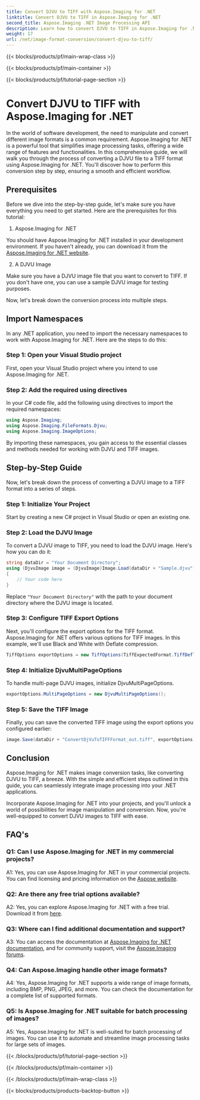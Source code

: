 ```yaml
---
title: Convert DJVU to TIFF with Aspose.Imaging for .NET
linktitle: Convert DJVU to TIFF in Aspose.Imaging for .NET
second_title: Aspose.Imaging .NET Image Processing API
description: Learn how to convert DJVU to TIFF in Aspose.Imaging for .NET, a versatile image manipulation tool. Make your image conversion tasks easier.
weight: 17
url: /net/image-format-conversion/convert-djvu-to-tiff/
---
```


{{< blocks/products/pf/main-wrap-class >}}

{{< blocks/products/pf/main-container >}}

{{< blocks/products/pf/tutorial-page-section >}}

# Convert DJVU to TIFF with Aspose.Imaging for .NET

In the world of software development, the need to manipulate and convert different image formats is a common requirement. Aspose.Imaging for .NET is a powerful tool that simplifies image processing tasks, offering a wide range of features and functionalities. In this comprehensive guide, we will walk you through the process of converting a DJVU file to a TIFF format using Aspose.Imaging for .NET. You'll discover how to perform this conversion step by step, ensuring a smooth and efficient workflow.

## Prerequisites

Before we dive into the step-by-step guide, let's make sure you have everything you need to get started. Here are the prerequisites for this tutorial:

1. Aspose.Imaging for .NET

You should have Aspose.Imaging for .NET installed in your development environment. If you haven't already, you can download it from the [Aspose.Imaging for .NET website](https://releases.aspose.com/imaging/net/).

2. A DJVU Image

Make sure you have a DJVU image file that you want to convert to TIFF. If you don't have one, you can use a sample DJVU image for testing purposes.

Now, let's break down the conversion process into multiple steps.

## Import Namespaces

In any .NET application, you need to import the necessary namespaces to work with Aspose.Imaging for .NET. Here are the steps to do this:

### Step 1: Open your Visual Studio project

First, open your Visual Studio project where you intend to use Aspose.Imaging for .NET.

### Step 2: Add the required using directives

In your C# code file, add the following using directives to import the required namespaces:

```csharp
using Aspose.Imaging;
using Aspose.Imaging.FileFormats.Djvu;
using Aspose.Imaging.ImageOptions;
```

By importing these namespaces, you gain access to the essential classes and methods needed for working with DJVU and TIFF images.

## Step-by-Step Guide

Now, let's break down the process of converting a DJVU image to a TIFF format into a series of steps.

### Step 1: Initialize Your Project

Start by creating a new C# project in Visual Studio or open an existing one.

### Step 2: Load the DJVU Image

To convert a DJVU image to TIFF, you need to load the DJVU image. Here's how you can do it:

```csharp
string dataDir = "Your Document Directory";
using (DjvuImage image = (DjvuImage)Image.Load(dataDir + "Sample.djvu"))
{
    // Your code here
}
```

Replace `"Your Document Directory"` with the path to your document directory where the DJVU image is located.

### Step 3: Configure TIFF Export Options

Next, you'll configure the export options for the TIFF format. Aspose.Imaging for .NET offers various options for TIFF images. In this example, we'll use Black and White with Deflate compression.

```csharp
TiffOptions exportOptions = new TiffOptions(TiffExpectedFormat.TiffDeflateBw);
```

### Step 4: Initialize DjvuMultiPageOptions

To handle multi-page DJVU images, initialize DjvuMultiPageOptions.

```csharp
exportOptions.MultiPageOptions = new DjvuMultiPageOptions();
```

### Step 5: Save the TIFF Image

Finally, you can save the converted TIFF image using the export options you configured earlier:

```csharp
image.Save(dataDir + "ConvertDjVuToTIFFFormat_out.tiff", exportOptions);
```

## Conclusion

Aspose.Imaging for .NET makes image conversion tasks, like converting DJVU to TIFF, a breeze. With the simple and efficient steps outlined in this guide, you can seamlessly integrate image processing into your .NET applications.

Incorporate Aspose.Imaging for .NET into your projects, and you'll unlock a world of possibilities for image manipulation and conversion. Now, you're well-equipped to convert DJVU images to TIFF with ease.

## FAQ's

### Q1: Can I use Aspose.Imaging for .NET in my commercial projects?

A1: Yes, you can use Aspose.Imaging for .NET in your commercial projects. You can find licensing and pricing information on the [Aspose website](https://purchase.aspose.com/buy).

### Q2: Are there any free trial options available?

A2: Yes, you can explore Aspose.Imaging for .NET with a free trial. Download it from [here](https://releases.aspose.com/).

### Q3: Where can I find additional documentation and support?

A3: You can access the documentation at [Aspose.Imaging for .NET documentation](https://reference.aspose.com/imaging/net/), and for community support, visit the [Aspose.Imaging forums](https://forum.aspose.com/).

### Q4: Can Aspose.Imaging handle other image formats?

A4: Yes, Aspose.Imaging for .NET supports a wide range of image formats, including BMP, PNG, JPEG, and more. You can check the documentation for a complete list of supported formats.

### Q5: Is Aspose.Imaging for .NET suitable for batch processing of images?

A5: Yes, Aspose.Imaging for .NET is well-suited for batch processing of images. You can use it to automate and streamline image processing tasks for large sets of images.


{{< /blocks/products/pf/tutorial-page-section >}}

{{< /blocks/products/pf/main-container >}}

{{< /blocks/products/pf/main-wrap-class >}}

{{< blocks/products/products-backtop-button >}}
